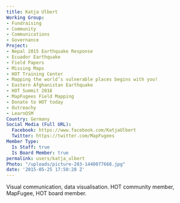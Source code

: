 ```yaml
---
title: Katja Ulbert
Working Group:
- Fundraising
- Community
- Communications
- Governance
Project:
- Nepal 2015 Earthquake Response
- Ecuador Earthquake
- Field Papers
- Missing Maps
- HOT Training Center
- Mapping the world’s vulnerable places begins with you!
- Eastern Afghanistan Earthquake
- HOT Summit 2016
- MapFugees Field Mapping
- Donate to HOT today
- Outreachy
- LearnOSM
Country: Germany
Social Media (Full URL):
  Facebook: https://www.facebook.com/KatjaUlbert
  Twitter: https://twitter.com/MapFugees
Member Type:
  Is Staff: true
  Is Board Member: true
permalink: users/katja_ulbert
Photo: "/uploads/picture-283-1440077668.jpg"
date: '2015-05-25 17:50:28 Z'
---
```

<p>Visual communication, data visualisation. HOT community member, MapFugee, HOT board member.</p>
